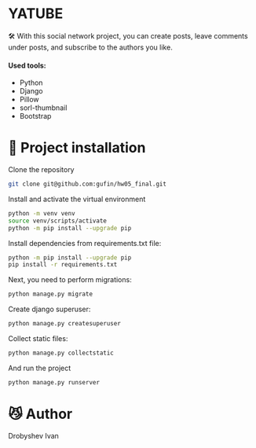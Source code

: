 # YATUBE
🛠 With this social network project, you can create posts, leave comments under posts, and subscribe to the authors you like. 
#### Used tools:
- Python
- Django 
- Pillow
- sorl-thumbnail
- Bootstrap

# 🚀 Project installation

Clone the repository

```sh
git clone git@github.com:gufin/hw05_final.git
```

Install and activate the virtual environment

```sh
python -m venv venv
source venv/scripts/activate
python -m pip install --upgrade pip
```
Install dependencies from requirements.txt file:
```sh
python -m pip install --upgrade pip
pip install -r requirements.txt
```
Next, you need to perform migrations:
```sh
python manage.py migrate
```
Create django superuser:
```sh
python manage.py createsuperuser
```
Collect static files:
```sh
python manage.py collectstatic
```
And run the project
```sh
python manage.py runserver
```
# :smirk_cat: Author
Drobyshev Ivan
